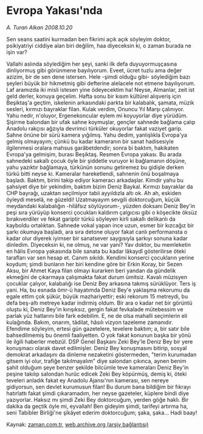 # Evropa Yakası'nda

*A. Turan Alkan 2008.10.20*

<tr><td class="metin" colspan="2" style="padding-top: 20px; padding-left: 5px; padding-right: 10px;">Sen seans saatini kurmadan ben fikrimi açık açık söyleyim doktor, psikiyatriyi ciddiye alan biri değilim, haa diyeceksin ki, o zaman burada ne işin var?</td></tr><tr><td class="metin" colspan="2" style="padding-top: 20px; padding-left: 5px; padding-right: 10px;"><p>Vallahi aslında söylediğim her şeyi, sanki ilk defa duyuyormuşçasına dinliyormuş gibi görünmene bayılıyorum. Eveet, ücret tuzlu ama değer azizim, bir de sen dene istersen. Hele -şimdi olduğu gibi- söylediğim bazı şeyleri büyük bir hikmetmiş gibi defterine alelacele not etmene bayılıyorum. Laf aramızda iki misli istesen yine ödeyecektim ha! Neyse, Almanlar, zeit ist geld derler, konuya geçelim. Hafta sonu bir kısım kültürel alışveriş için Beşiktaş'a geçtim, iskelenin arkasındaki parkta bir kalabalık, şamata, müzik sesleri, kırmızı bayraklar filan. Kulak verdim, Onuncu Yıl Marşı çalınıyor. Yahu nedir, n'oluyor, Ergenekoncular eylem mi koyuyorlar diye yürüdüm. Şişirme balondan bir ufak sahne koymuşlar, gençler sahnede bağlama çalıp Anadolu rakçısı ağzıyla devrimci türküler okuyorlar fakat vaziyet garip. Sahne önüne bir sürü kamera yığılmış. Yahu dedim, yanlışlıkla Evropa'ya gelmiş olmayayım; çünkü bu kadar kameranın bir sanat hadisesiyle ilgilenmesi oralara mahsus garâbetdendir; sonra bi baktım, hakikaten Evropa'ya gelmişim, burası Beşiktaş. Resmen Evropa yakası. Bu arada sahnedeki sakallı çocuk öyle bir şiddetle vuruyor ki bağlamanın döşüne, yahu yazıktır bağlamaya, türkünün sonunu getiremez bu gidişle derken türkü bitti neyse ki. Kameralar hareketlendi, sahnenin önü boşalmaya başladı. Baktım, birini takip ediyor kameracı arkadaşlar. Kimdir yahu bu şahsiyet diye bir yekindim, baktım bizim Deniz Baykal. Kırmızı bayraklar da CHP bayrağı, uzaktan seçilmiyor tabii ayyıldızla altı ok. Ah ah, eskiden öyleydi meselâ, ne güzeldi! Uzatmayayım sevgili doktorcuğum, küçük meydandaki kalabalığın -hilâfsız söylüyorum-, yüzden doksanı Deniz Bey'in peşi sıra yürüyüp konserci çocukları kaldırım çalgıcısı gibi o köşecikte öksüz bırakıverdiler ve fekat gariptir türkü söyleyen kirli sakallı delikanlı da kayboldu ortalıktan. Sahnede vokal yapan ince uzun, esmer bir kızcağız bir şarkı okumaya başladı, ara sıra detone oluyor fakat canlı performansta o kadar olur diyerek iyimser bir sanatsever saygısıyla şarkıyı sonuna kadar dinledim. Diyeceksin ki, ne olmuş, ne var yani? Yav doktor, bu memleketin en hâlis Evropa yakasında bile sanata bu kadar lâkaydî gösterilirse öteki tarafları var sen hesap et. Canım sıkıldı. Kendimi konserci çocukların yerine koydum; şimdi bunların her biri kendine göre bir Erkin Koray, bir Sezen Aksu, bir Ahmet Kaya filan olmayı kurarken beri yandan da gündelik ekmeğini de çıkarmaya çalışmakta fakat durum ümitsiz. Kavalı müzisyen çocuklar çalıyor, kalabalığı ise Deniz Bey arkasına takmış sürüklüyor. Ters iş yani. Ha, bu esnada ömr-ü hayatımda Deniz Bey'e yaklaşma rekorumu da egale ettim çok şükür, büyük mazhariyettir; eski rekorum 15 metreydi, bu defa beş-altı metreye kadar indirmiş oldum. Bir ara o kadar net bir görüntü oluştu ki, Deniz Bey'in kırışıksız, gergin fakat fevkalade mütebessim ve parlak yüz hatlarını bile fark edebilim. E, ne de olsa mahalli seçimlerin eli kulağında. Bakım, onarım, tâdilat, hâsılı vizyon tazeleme zamanıdır. Efendime söyleyim, ertesi gün gazetelere, tevelere baktım; a, bir satır bile bahsedilmemiş bu önemli faaliyetten. O yok fakat konunun başka bir yönü ile ilgili haberler mebzûl. DSP Genel Başkanı Zeki Bey'le Deniz Bey bir yere konuşmacı olarak davet edilmişler. Deniz Bey konuşmasını bitirip, sosyal demokrat arkadaşını da dinleme nezaketini göstermeden, "terim kurumadan gitsem iyi olur, trafiğe takılmayalım" diye salondan çıkınca, aynen benim şahit olduğum şeye benzer şekilde bilcümle teve kameraları Deniz Bey'in peşine takılıp salondan hurûc edicek Zeki Bey köpürmüş, demiş ki, öteki teveleri anladık fakat ey Anadolu Ajansı'nın kamerası, sen nereye gidiyorsun, sen devlet kurumusun filan! Bu durum bana bildiğim bir fıkrayı hatırlattı fakat şimdi çıkaramadım, her neyse gazeteler, küplere bindi diye yazıyorlar. Haksız mı şimdi Zeki Bey doktorcuğum, yerden göğe haklı. Bir dakika da geçtik öyle mi, eyvallah! Ben gideyim şimdi, tarifeyi artırma ha, seni Tabibler Birliği'ne şikâyet ederim doktorcuğum; şaka, şaka... Hadi baay!<br/></p></td></tr>

Kaynak: [zaman.com.tr](http://zaman.com.tr/yazar.do?yazino=751284), [web.archive.org (arşiv bağlantısı)](http://web.archive.org/web/20081020095410/http://www.zaman.com.tr:80/yazar.do?yazino=751284)
